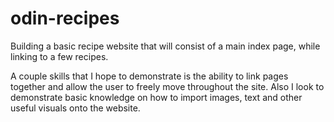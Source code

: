 # odin-recipes

Building a basic recipe website that will consist of a main index page, while linking to a few recipes. 

A couple skills that I hope to demonstrate is the ability to link pages together and allow the user to freely move throughout the site. Also I look to demonstrate basic knowledge on how to import images, text and other useful visuals onto the website.